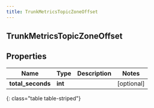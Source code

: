 ```yaml
---
title: TrunkMetricsTopicZoneOffset
---
```

## TrunkMetricsTopicZoneOffset

## Properties

|Name | Type | Description | Notes|
|------------ | ------------- | ------------- | -------------|
| **total_seconds** | **int** |  | [optional] |
{: class="table table-striped"}


